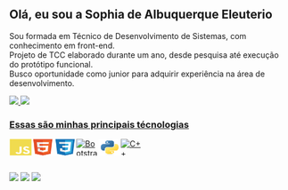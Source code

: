 ## Olá, eu sou a Sophia de Albuquerque Eleuterio

Sou formada em Técnico de Desenvolvimento de Sistemas, com conhecimento em front-end. 
<br>Projeto de TCC elaborado durante um ano, desde pesquisa até execução do protótipo funcional. 
<br>Busco oportunidade como junior para adquirir experiência na área de desenvolvimento.<br>

<div>
  <a href="#">
  <img height="180em" src="https://github-readme-stats.vercel.app/api?username=SophiaAlbuquerque&show_icons=true&theme=midnight-purple"/>
  <img height="180em" src="https://github-readme-stats.vercel.app/api/top-langs/?username=SophiaAlbuquerque&hide_progress=true&theme=midnight-purple"/>
</div>

### Essas são minhas principais técnologias
<div style="display: flex"><br>
  <img align="center" justify="center" alt="JavaScript" height="30" width="40" src="https://raw.githubusercontent.com/devicons/devicon/master/icons/javascript/javascript-plain.svg">
  <img align="center" alt="HTML" height="30" width="40" src="https://raw.githubusercontent.com/devicons/devicon/master/icons/html5/html5-original.svg">
  <img align="center" alt="CSS" height="30" width="40" src="https://raw.githubusercontent.com/devicons/devicon/master/icons/css3/css3-original.svg">
  <img align="center" alt="Bootstrap" height="30" width="40" src="https://cdn.jsdelivr.net/gh/devicons/devicon/icons/bootstrap/bootstrap-original.svg">
  <img align="center" alt="Python" height="30" width="40" src="https://raw.githubusercontent.com/devicons/devicon/master/icons/python/python-original.svg">
  <img align="center" alt="C++" height="30" width="40" src="https://cdn.jsdelivr.net/gh/devicons/devicon/icons/cplusplus/cplusplus-original.svg">  
</div>
  
##
 
<div>
  <a href = "mailto:sophiaalbuquerqueeleuterio@gmail.com"><img src="https://img.shields.io/badge/-Gmail-%23333?style=for-the-badge&logo=gmail&logoColor=white" target="_blank"></a>
  <a href="https://www.linkedin.com/in/sophia-de-albuquerque-eleutério-3978061b3" target="_blank"><img src="https://img.shields.io/badge/-LinkedIn-%230077B5?style=for-the-badge&logo=linkedin&logoColor=white" target="_blank"></a>
  <a href="https://www.figma.com/file/9jhCNyGbiuXhCQ8h0aHt1X/Ficha?node-id=486-963&t=RWQmhnkd8UcdBSg4-0" target="_blank"><img src="https://img.shields.io/badge/Figma-F24E1E?style=for-the-badge&logo=figma&logoColor=white" target="_blank"></a> 
</div>
